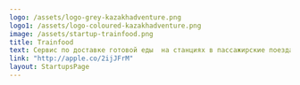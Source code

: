 ```yaml
---
logo: /assets/logo-grey-kazakhadventure.png
logo1: /assets/logo-coloured-kazakhadventure.png
image: /assets/startup-trainfood.png
title: Trainfood
text: Сервис по доставке готовой еды  на станциях в пассажирские поезда.
link: "http://apple.co/2ijJFrM"
layout: StartupsPage
---
```

